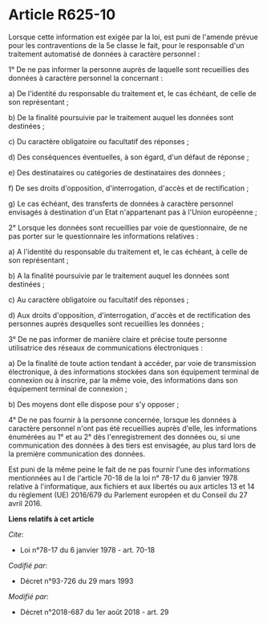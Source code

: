 # Article R625-10

Lorsque cette information est exigée par la loi, est puni de l'amende prévue pour les contraventions de la 5e classe le fait,
pour le responsable d'un traitement automatisé de données à caractère personnel :

1° De ne pas informer la personne auprès de laquelle sont recueillies des données à caractère personnel la concernant :

a) De l'identité du responsable du traitement et, le cas échéant, de celle de son représentant ;

b) De la finalité poursuivie par le traitement auquel les données sont destinées ;

c) Du caractère obligatoire ou facultatif des réponses ;

d) Des conséquences éventuelles, à son égard, d'un défaut de réponse ;

e) Des destinataires ou catégories de destinataires des données ;

f) De ses droits d'opposition, d'interrogation, d'accès et de rectification ;

g) Le cas échéant, des transferts de données à caractère personnel envisagés à destination d'un Etat n'appartenant pas à
l'Union européenne ;

2° Lorsque les données sont recueillies par voie de questionnaire, de ne pas porter sur le questionnaire les informations
relatives :

a) A l'identité du responsable du traitement et, le cas échéant, à celle de son représentant ;

b) A la finalité poursuivie par le traitement auquel les données sont destinées ;

c) Au caractère obligatoire ou facultatif des réponses ;

d) Aux droits d'opposition, d'interrogation, d'accès et de rectification des personnes auprès desquelles sont recueillies les
données ;

3° De ne pas informer de manière claire et précise toute personne utilisatrice des réseaux de communications électroniques :

a) De la finalité de toute action tendant à accéder, par voie de transmission électronique, à des informations stockées dans
son équipement terminal de connexion ou à inscrire, par la même voie, des informations dans son équipement terminal de
connexion ;

b) Des moyens dont elle dispose pour s'y opposer ;

4° De ne pas fournir à la personne concernée, lorsque les données à caractère personnel n'ont pas été recueillies auprès
d'elle, les informations énumérées au 1° et au 2° dès l'enregistrement des données ou, si une communication des données à des
tiers est envisagée, au plus tard lors de la première communication des données.

Est puni de la même peine le fait de ne pas fournir l'une des informations mentionnées au I de l'article 70-18 de la loi n°
78-17 du 6 janvier 1978 relative à l'informatique, aux fichiers et aux libertés ou aux articles 13 et 14 du règlement (UE)
2016/679 du Parlement européen et du Conseil du 27 avril 2016.

**Liens relatifs à cet article**

_Cite_:

  - Loi n°78-17 du 6 janvier 1978 - art. 70-18

_Codifié par_:

  - Décret n°93-726 du 29 mars 1993

_Modifié par_:

  - Décret n°2018-687 du 1er août 2018 - art. 29

